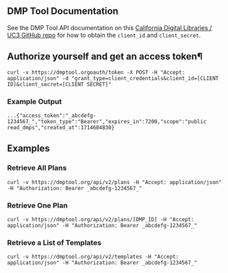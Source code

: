 ## DMP Tool Documentation
See the DMP Tool API documentation on this [California Digital Libraries / UC3 GitHub repo](https://github.com/CDLUC3/dmptool/wiki/API-Overview) for how to obtain the `client_id` and `client_secret`.

## Authorize yourself and get an access token¶
`curl -v https://dmptool.orgoauth/token -X POST -H "Accept: application/json" -d "grant_type=client_credentials&client_id=[CLIENT ID]&client_secret=[CLIENT SECRET]"`

### Example Output
`...{"access_token":"_abcdefg-1234567_","token_type":"Bearer","expires_in":7200,"scope":"public read_dmps","created_at":1714684830}`

## Examples

### Retrieve All Plans
`curl -v https://dmptool.org/api/v2/plans -H "Accept: application/json" -H "Authorization: Bearer _abcdefg-1234567_"`

### Retrieve One Plan
`curl -v https://dmptool.org/api/v2/plans/[DMP_ID] -H "Accept: application/json" -H "Authorization: Bearer _abcdefg-1234567_"`

### Retrieve a List of Templates

`curl -v https://dmptool.org/api/v2/templates -H "Accept: application/json" -H "Authorization: Bearer _abcdefg-1234567_"`
